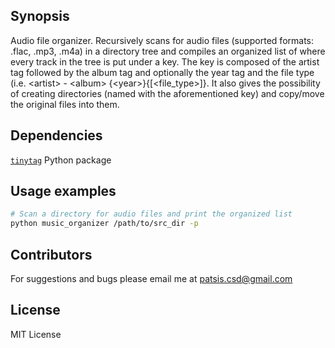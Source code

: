 ## Synopsis

Audio file organizer. Recursively scans for audio files (supported formats:
.flac, .mp3, .m4a) in a directory tree and compiles an organized list of where
every track in the tree is put under a key. The key is composed of the artist
tag followed by the album tag and optionally the year tag and the file type
(i.e. \<artist\> - \<album\> \{\<year\>\}\{\[\<file_type\>\]\}. It also gives the
possibility of creating directories (named with the aforementioned key) and
copy/move the original files into them.

## Dependencies

[`tinytag`](https://pypi.python.org/pypi/tinytag/) Python package

## Usage examples

```sh
# Scan a directory for audio files and print the organized list
python music_organizer /path/to/src_dir -p
```

## Contributors

For suggestions and bugs please email me at patsis.csd@gmail.com

## License

MIT License
